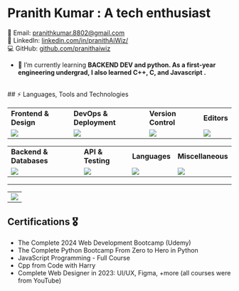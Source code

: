 # Pranith Kumar : A tech enthusiast 

📧 Email: pranithkumar.8802@gmail.com  
🔗 LinkedIn: [linkedin.com/in/pranithAiWiz/](https://www.linkedin.com/in/pranithkumar49)  
💻 GitHub: [github.com/pranithaiwiz](https://github.com/pranithaiwiz)
<br>
- 🌱 I’m currently learning **BACKEND DEV and python. As a first-year engineering undergrad, I also learned C++, C, and Javascript .**
<br>
## ⚡ Languages, Tools and Technologies

<table> 
<tr>
<td>
<strong>Frontend & Design</strong>
</td>
<td>
<strong>DevOps & Deployment</strong>
</td>
<td>
<strong>Version Control</strong>
</td>
<td>
<strong>Editors</strong>
</td>
</tr>
<tr>
<td>
<img src = "https://skillicons.dev/icons?i=js,react,nextjs,bootstrap,tailwindcss,figma" >
</td>
<td>
<img src = "https://skillicons.dev/icons?i=vercel,azure,&theme=dark">
</td>
<td>
<img src = "https://skillicons.dev/icons?i=git,github,gitlab,bash&theme=dark">
</td>
<td>
<img src = "https://skillicons.dev/icons?i=vscode&theme=dark">
</td>
</tr>
</table>


<table>
<tr>
<td>
<strong>Backend & Databases</strong>
<td>
<strong>API & Testing</strong>
</td>
<td>
<strong>Languages</strong>
</td>
<td>
<strong>Miscellaneous</strong>
</td>
</tr>
<tr>
<td>
<img src = "https://skillicons.dev/icons?i=nodejs,expressjs,mongodb&theme=dark">
</td>
<td>
<img src = "https://skillicons.dev/icons?i=postman&theme=dark">
</td>
<td>
<img src = "https://skillicons.dev/icons?i=c,cpp,py,js&theme=dark">
</td>
<td>
<img src = "https://skillicons.dev/icons?i=blender&theme=dark">
</td>
</tr>
</table>
<hr>


<table>
<tr>
<td colspan = "2">
<a href = "https://portfolio-git-pi.vercel.app/">
<img src="https://github-readme-activity-graph.vercel.app/graph?username=pranithaiwiz&bg_color=000000&color=ffffff&line=00ff1e&point=a09898&area=true&hide_border=true)](https://github.com/pranithaiwiz/github-readme-activity-graph")]
</a>
</td>
</tr>
</table>


## Certifications :medal_military:
- The Complete 2024 Web Development Bootcamp (Udemy)
- The Complete Python Bootcamp From Zero to Hero in Python
- JavaScript Programming - Full Course
- Cpp from Code with Harry 
- Complete Web Designer in 2023: UI/UX, Figma, +more
  (all courses were from YouTube)
